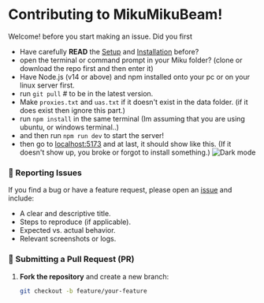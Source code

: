 # Contributing to MikuMikuBeam!

Welcome! before you start making an issue. Did you first 

- Have carefully **READ** the [Setup](https://github.com/sammwyy/MikuMikuBeam?tab=readme-ov-file#setup-%EF%B8%8F) and [Installation](https://github.com/sammwyy/MikuMikuBeam?tab=readme-ov-file#installation-) before?
- open the terminal or command prompt in your Miku folder? (clone or download the repo first and then enter it)
- Have Node.js (v14 or above) and npm installed onto your pc or on your linux server first.
- run `git pull` # to be in the latest version.
- Make `proxies.txt` and `uas.txt` if it doesn't exist in the data folder. (if it does exist then ignore this part.)
- run `npm install` in the same terminal (Im assuming that you are using ubuntu, or windows terminal..)
- and then run `npm run dev` to start the server!
- then go to [localhost:5173](http://localhost:5173/) and at last, it should show like this. (If it doesn't show up, you broke or forgot to install something.)
![Dark mode](https://github.com/user-attachments/assets/7407c4b8-7952-4b26-ae2d-6772a537f466)

### 🐛 Reporting Issues
If you find a bug or have a feature request, please open an [issue](https://github.com/sammwyy/MikuMikuBeam/issues) and include:
- A clear and descriptive title.
- Steps to reproduce (if applicable).
- Expected vs. actual behavior.
- Relevant screenshots or logs.

### 🔧 Submitting a Pull Request (PR)
1. **Fork the repository** and create a new branch:
   ```sh
   git checkout -b feature/your-feature

